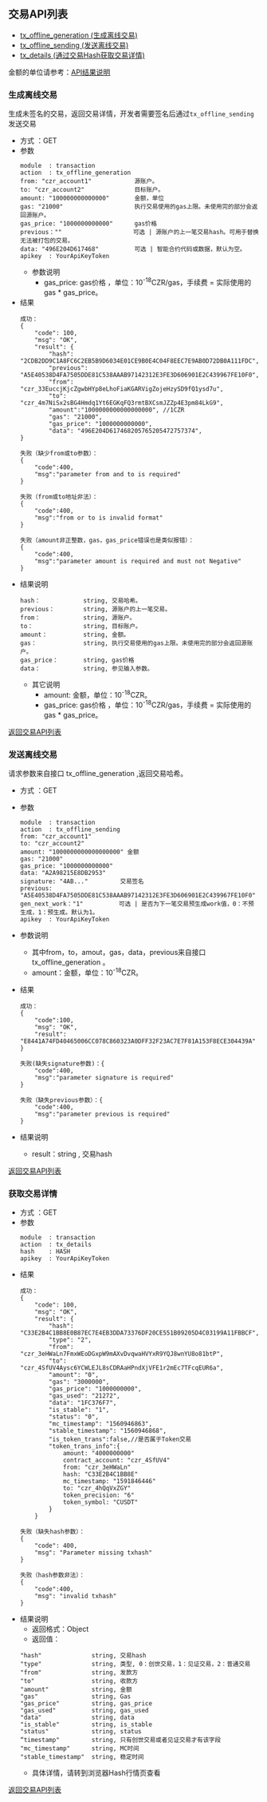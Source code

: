 
## 交易API列表
- [tx_offline_generation (生成离线交易)](#生成离线交易)
- [tx_offline_sending (发送离线交易)](#发送离线交易)
- [tx_details (通过交易Hash获取交易详情) ](#获取交易详情)

金额的单位请参考：[API结果说明](../README.md/#接口返回结果)

### 生成离线交易

生成未签名的交易，返回交易详情，开发者需要签名后通过`tx_offline_sending`发送交易

- 方式 ：GET
- 参数
    ```
    module  : transaction
    action  : tx_offline_generation
    from: "czr_account1"            源账户。
    to: "czr_account2"              目标账户。
    amount: "100000000000000"       金额，单位
    gas: "21000"                    执行交易使用的gas上限。未使用完的部分会返回源账户。
    gas_price: "1000000000000"      gas价格
    previous：""                    可选 | 源账户的上一笔交易hash。可用于替换无法被打包的交易。
    data: "496E204D617468"          可选 | 智能合约代码或数据，默认为空。
    apikey  : YourApiKeyToken
    ```
    - 参数说明
        - gas_price: gas价格 ，单位：10<sup>-18</sup>CZR/gas，手续费 = 实际使用的gas * gas_price。
- 结果
    ```
    成功：
    {
        "code": 100,
        "msg": "OK",
        "result": {
            "hash": "2CDB2DD9C1A8FC6C2EB5B9D6034E01CE9B0E4C04F8EEC7E9AB0D72DB0A111FDC",
            "previous": "A5E40538D4FA7505DDE81C538AAAB97142312E3FE3D606901E2C439967FE10F0",
            "from": "czr_33EuccjKjcZgwbHYp8eLhoFiaKGARVigZojeHzySD9fQ1ysd7u",
            "to": "czr_4m7NiSx2sBG4Hmdq1Yt6EGKqFQ3rmtBXCsmJZZp4E3pm84LkG9",
            "amount":"1000000000000000000", //1CZR
            "gas": "21000",
            "gas_price": "1000000000000",
            "data": "496E204D617468205765205472757374",
    }

    失败（缺少from或to参数）：
    {
        "code":400,
        "msg":"parameter from and to is required"
    }

    失败（from或to地址非法）：
    {
        "code":400,
        "msg":"from or to is invalid format"
    }

    失败（amount非正整数，gas，gas_price错误也是类似报错）：
    {
        "code":400,
        "msg":"parameter amount is required and must not Negative"
    }
    ```
- 结果说明
    ```
    hash：            string, 交易哈希。
    previous：        string, 源账户的上一笔交易。
    from：            string, 源账户。
    to：              string, 目标账户。
    amount：          string, 金额。
    gas：             string, 执行交易使用的gas上限。未使用完的部分会返回源账户。
    gas_price：       string, gas价格
    data：            string, 参见输入参数。
    ```
    - 其它说明
        - amount: 金额，单位：10<sup>-18</sup>CZR。
        - gas_price: gas价格 ，单位：10<sup>-18</sup>CZR/gas，手续费 = 实际使用的gas * gas_price。

[返回交易API列表](#交易API列表)

### 发送离线交易

请求参数来自接口 tx_offline_generation ,返回交易哈希。

- 方式 ：GET
- 参数
    ```
    module  : transaction
    action  : tx_offline_sending
    from: "czr_account1"
    to: "czr_account2"
    amount: "1000000000000000000" 金额
    gas: "21000"
    gas_price: "1000000000000"
    data: "A2A98215E8DB2953"
    signature: "4AB..."         交易签名
    previous: "A5E40538D4FA7505DDE81C538AAAB97142312E3FE3D606901E2C439967FE10F0"
    gen_next_work："1"          可选 | 是否为下一笔交易预生成work值，0：不预生成，1：预生成。默认为1。
    apikey  : YourApiKeyToken
    ```
- 参数说明
    - 其中from，to，amout，gas，data，previous来自接口 tx_offline_generation 。
    - amount：金额，单位：10<sup>-18</sup>CZR。
- 结果
    ```
    成功：
    {
        "code":100,
        "msg": "OK",
        "result": "E8441A74FD40465006CC078C860323A0DFF32F23AC7E7F81A153F8ECE304439A"
    }

    失败(缺失signature参数)：{
        "code":400,
        "msg":"parameter signature is required"
    }

    失败（缺失previous参数）：{
        "code":400,
        "msg":"parameter previous is required"
    }
    ```
- 结果说明
    
    - result：string , 交易hash

[返回交易API列表](#交易API列表)



### 获取交易详情

- 方式 ：GET
- 参数
    ```
    module  : transaction
    action  : tx_details
    hash    : HASH
    apikey  : YourApiKeyToken
    ```
- 结果
    ```
    成功：
    {
        "code": 100,
        "msg": "OK",
        "result": {
            "hash": "C33E2B4C1BB8E0B87EC7E4EB3DDA73376DF20CE551B09205D4C03199A11FBBCF",
            "type": "2",
            "from": "czr_3eHWaLn7FmxWEoDGxpW9mAXvDvqwaHVYxR9YQJ8wnYU8o81btP",
            "to": "czr_4SfUV4Aysc6YCWLEJL8sCDRAaHPndXjVFE1r2mEc7TFcqEUR6a",
            "amount": "0",
            "gas": "3000000",
            "gas_price": "1000000000",
            "gas_used": "21272",
            "data": "1FC376F7",
            "is_stable": "1",
            "status": "0",
            "mc_timestamp": "1560946863",
            "stable_timestamp": "1560946868",
            "is_token_trans":false,//是否属于Token交易
            "token_trans_info":{
                amount: "4000000000"
                contract_account: "czr_4SfUV4"
                from: "czr_3eHWaLn"
                hash: "C33E2B4C1BB8E"
                mc_timestamp: "1591846446"
                to: "czr_4hQqVxZGY"
                token_precision: "6"
                token_symbol: "CUSDT"
            }
        }

    失败（缺失hash参数）：
    {
        "code": 400,
        "msg": "Parameter missing txhash"
    }

    失败（hash参数非法）：
    {
        "code":400,
        "msg": "invalid txhash"
    }
    ```
- 结果说明
    - 返回格式：Object
    - 返回值：
    ```
    "hash"              string, 交易hash
    "type"              string, 类型, 0：创世交易，1：见证交易，2：普通交易
    "from"              string, 发款方
    "to"                string, 收款方
    "amount"            string, 金额
    "gas"               string, Gas
    "gas_price"         string, gas_price
    "gas_used"          string, gas_used
    "data"              string, data
    "is_stable"         string, is_stable
    "status"            string, status
    “timestamp"         string, 只有创世交易或者见证交易才有该字段
    "mc_timestamp"      string, MC时间
    "stable_timestamp"  string, 稳定时间
    ```
    - 具体详情，请转到浏览器Hash行情页查看

[返回交易API列表](#交易API列表)

